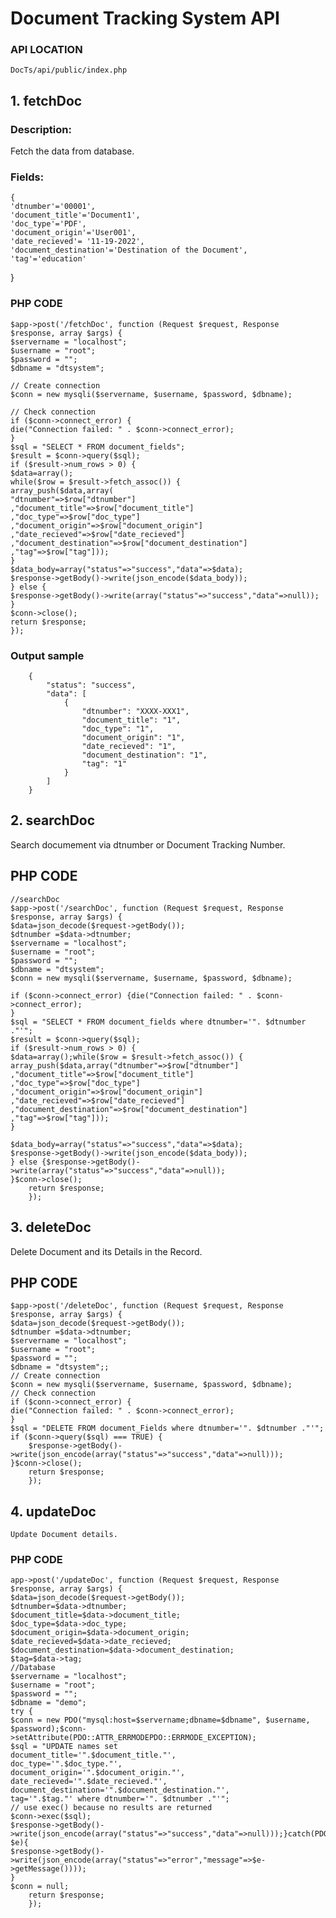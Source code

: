 # Document Tracking System API

### API LOCATION
    
    DocTs/api/public/index.php

## 1. fetchDoc

### Description:
Fetch the data from database.

### Fields:
    {
    'dtnumber'='00001',
    'document_title'='Document1',
    'doc_type'='PDF',
    'document_origin'='User001',
    'date_recieved'= '11-19-2022',
    'document_destination'='Destination of the Document',
    'tag'='education'
  }


### PHP CODE


    $app->post('/fetchDoc', function (Request $request, Response $response, array $args) {
    $servername = "localhost";
    $username = "root";
    $password = "";
    $dbname = "dtsystem";
    
    // Create connection
    $conn = new mysqli($servername, $username, $password, $dbname);
    
    // Check connection
    if ($conn->connect_error) {
    die("Connection failed: " . $conn->connect_error);
    }
    $sql = "SELECT * FROM document_fields";
    $result = $conn->query($sql);
    if ($result->num_rows > 0) {
    $data=array();
    while($row = $result->fetch_assoc()) {
    array_push($data,array(
    "dtnumber"=>$row["dtnumber"]
    ,"document_title"=>$row["document_title"]
    ,"doc_type"=>$row["doc_type"]
    ,"document_origin"=>$row["document_origin"]
    ,"date_recieved"=>$row["date_recieved"]
    ,"document_destination"=>$row["document_destination"]
    ,"tag"=>$row["tag"]));
    }
    $data_body=array("status"=>"success","data"=>$data);
    $response->getBody()->write(json_encode($data_body));
    } else {
    $response->getBody()->write(array("status"=>"success","data"=>null));
    }
    $conn->close();
    return $response;
    });

### Output sample
        {
            "status": "success",
            "data": [
                {
                    "dtnumber": "XXXX-XXX1",
                    "document_title": "1",
                    "doc_type": "1",
                    "document_origin": "1",
                    "date_recieved": "1",
                    "document_destination": "1",
                    "tag": "1"
                }
            ]
        }

## 2. searchDoc
Search documement via dtnumber or Document Tracking Number.

## PHP CODE
    //searchDoc
    $app->post('/searchDoc', function (Request $request, Response $response, array $args) {
    $data=json_decode($request->getBody());
    $dtnumber =$data->dtnumber;
    $servername = "localhost";
    $username = "root";
    $password = "";
    $dbname = "dtsystem";
    $conn = new mysqli($servername, $username, $password, $dbname);

    if ($conn->connect_error) {die("Connection failed: " . $conn->connect_error);
    }
    $sql = "SELECT * FROM document_fields where dtnumber='". $dtnumber ."'";
    $result = $conn->query($sql);
    if ($result->num_rows > 0) {
    $data=array();while($row = $result->fetch_assoc()) {
    array_push($data,array("dtnumber"=>$row["dtnumber"]
    ,"document_title"=>$row["document_title"]
    ,"doc_type"=>$row["doc_type"]
    ,"document_origin"=>$row["document_origin"]
    ,"date_recieved"=>$row["date_recieved"]
    ,"document_destination"=>$row["document_destination"]
    ,"tag"=>$row["tag"]));
    }

    $data_body=array("status"=>"success","data"=>$data);
    $response->getBody()->write(json_encode($data_body));
    } else {$response->getBody()->write(array("status"=>"success","data"=>null));
    }$conn->close();
        return $response;
        });





## 3. deleteDoc
Delete Document and its Details in the Record.


## PHP CODE
    $app->post('/deleteDoc', function (Request $request, Response $response, array $args) {
    $data=json_decode($request->getBody());
    $dtnumber =$data->dtnumber;
    $servername = "localhost";
    $username = "root";
    $password = "";
    $dbname = "dtsystem";;
    // Create connection
    $conn = new mysqli($servername, $username, $password, $dbname);
    // Check connection
    if ($conn->connect_error) {
    die("Connection failed: " . $conn->connect_error);
    }
    $sql = "DELETE FROM document_Fields where dtnumber='". $dtnumber ."'";
    if ($conn->query($sql) === TRUE) {
        $response->getBody()->write(json_encode(array("status"=>"success","data"=>null)));
    }$conn->close();
        return $response;
        });




## 4. updateDoc
    Update Document details.


### PHP CODE
    app->post('/updateDoc', function (Request $request, Response $response, array $args) {
    $data=json_decode($request->getBody());
    $dtnumber=$data->dtnumber;
    $document_title=$data->document_title;
    $doc_type=$data->doc_type;
    $document_origin=$data->document_origin;
    $date_recieved=$data->date_recieved;
    $document_destination=$data->document_destination;
    $tag=$data->tag;
    //Database
    $servername = "localhost";
    $username = "root";
    $password = "";
    $dbname = "demo";
    try {
    $conn = new PDO("mysql:host=$servername;dbname=$dbname", $username, $password);$conn->setAttribute(PDO::ATTR_ERRMODEPDO::ERRMODE_EXCEPTION);
    $sql = "UPDATE names set 
    document_title='".$document_title."',
    doc_type='".$doc_type."',
    document_origin='".$document_origin."',
    date_recieved='".$date_recieved."',
    document_destination='".$document_destination."',
    tag='".$tag."' where dtnumber='". $dtnumber ."'";
    // use exec() because no results are returned
    $conn->exec($sql);
    $response->getBody()->write(json_encode(array("status"=>"success","data"=>null)));}catch(PDOException $e){
    $response->getBody()->write(json_encode(array("status"=>"error","message"=>$e->getMessage())));
    }
    $conn = null;
        return $response;
        });



